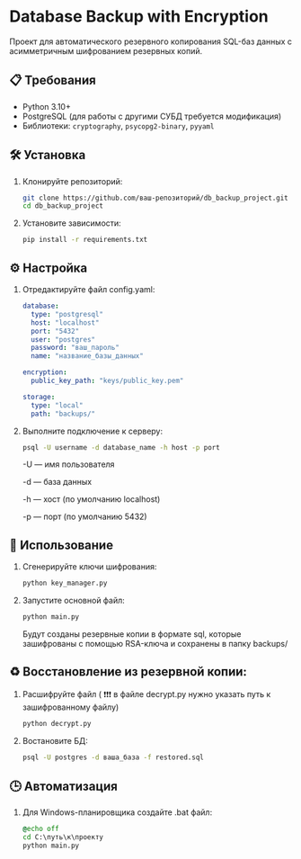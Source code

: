 # Database Backup with Encryption

Проект для автоматического резервного копирования SQL-баз данных с асимметричным шифрованием резервных копий.

## 📋 Требования

- Python 3.10+
- PostgreSQL (для работы с другими СУБД требуется модификация)
- Библиотеки: `cryptography`, `psycopg2-binary`, `pyyaml`

## 🛠 Установка

1. Клонируйте репозиторий:
   ```bash
   git clone https://github.com/ваш-репозиторий/db_backup_project.git
   cd db_backup_project
2. Установите зависимости:
    ```bash
   pip install -r requirements.txt
   
## ⚙ Настройка

1. Отредактируйте файл config.yaml:
    ```yaml
   database:
      type: "postgresql"
      host: "localhost"
      port: "5432"
      user: "postgres"
      password: "ваш_пароль"
      name: "название_базы_данных"
    
    encryption:
      public_key_path: "keys/public_key.pem"
    
    storage:
      type: "local"  
      path: "backups/"
   
2. Выполните подключение к серверу:
   ```bash
   psql -U username -d database_name -h host -p port
   ```
   -U — имя пользователя

   -d — база данных

   -h — хост (по умолчанию localhost)

   -p — порт (по умолчанию 5432)
    
## 🚀 Использование

1. Сгенерируйте ключи шифрования:
   ```bash
   python key_manager.py
2. Запустите основной файл:
   ```bash
   python main.py
   ```
   
   Будут созданы резервные копии в формате sql, которые зашифрованы с помощью RSA-ключа и сохранены в папку backups/


## ♻ Восстановление из резервной копии:

1. Расшифруйте файл 
   ( ❗❗❗ в файле decrypt.py нужно указать путь к зашифрованному файлу)
   ```bash
   python decrypt.py 
   ```
2. Востановите БД:
   ```bash
   psql -U postgres -d ваша_база -f restored.sql
   ```
   
## 🕒 Автоматизация

1. Для Windows-планировщика создайте .bat файл:
   ```bat
   @echo off
   cd C:\путь\к\проекту
   python main.py
   ```

